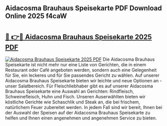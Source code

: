 ## Aidacosma Brauhaus Speisekarte PDF Download Online 2025 f4caW

# <h2><a href="http://gccvkw.nevu.top/?p=Aidacosma+Brauhaus+Speisekarte">🔗 👉🔴 Aidacosma Brauhaus Speisekarte 2025 PDF</a></h2>

[![Aidacosma Brauhaus Speisekarte 2025 PDF](https://i.imgur.com/dBaPXMq.png)](http://gccvkw.nevu.top/?p=Aidacosma+Brauhaus+Speisekarte)
Die Aidacosma Brauhaus Speisekarte ist nicht mehr nur eine Liste von Gerichten, die in einem Restaurant oder Café angeboten werden, sondern auch eine Gelegenheit für Sie, ein leckeres und für Sie passendes Gericht zu wählen. Auf unserer Aidacosma Brauhaus Speisekarte bieten wir leichte und neue Optionen an - unser Salatbereich. Für Fleischliebhaber gibt es auf unserer Aidacosma Brauhaus Speisekarte eine Auswahl an Gerichten: Rindfleisch, Schweinefleisch, Huhn und Fisch. Unseren Auserwählten bieten wir köstliche Gerichte wie Schaschlik und Steak an, die bei frischem, natürlichem Feuer zubereitet werden. In jedem Fall sind wir bereit, Ihnen bei der Auswahl der Speisen auf der Aidacosma Brauhaus Speisekarte zu helfen und Ihnen einen angenehmen und angenehmen Service zu bieten.
